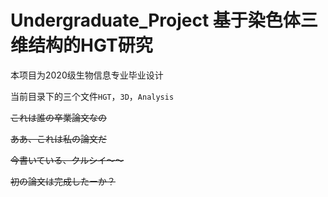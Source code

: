 # Undergraduate_Project  基于染色体三维结构的HGT研究

本项目为2020级生物信息专业毕业设计

当前目录下的三个文件`HGT`，`3D`，`Analysis`

~~これは誰の卒業論文なの~~

~~ああ、これは私の論文だ~~

~~今書いている、クルシイ～～~~

~~初の論文は完成したーか？~~
